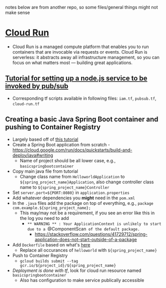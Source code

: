 notes below are from another repo, so some files/general things might not make sense

# [Cloud Run](https://cloud.google.com/run/docs/quickstarts)

- Cloud Run is a managed compute platform that enables you to run containers that are invocable via requests or events. Cloud Run is serverless: it abstracts away all infrastructure management, so you can focus on what matters most — building great applications.

## [Tutorial for setting up a node.js service to be invoked by pub/sub](https://cloud.google.com/run/docs/tutorials/pubsub)

- Corresponding tf scripts available in following files: `iam.tf`, `pubsub.tf`, `cloud-run.tf`

## Creating a basic Java Spring Boot container and pushing to Container Registry

- Largely based off of [this tutorial](https://cloud.google.com/run/docs/quickstarts/build-and-deploy/java)
- Create a Spring Boot application from scratch - https://cloud.google.com/run/docs/quickstarts/build-and-deploy/java#writing
  - Name of project should be all lower case, e.g., `basicspringbootcontainer`
- Copy main java file from tutorial
  - Change class name from `HelloworldApplication` to `${spring_project_name}Application`, also change controller class name to `${spring_project_name}Controller`
- Set `server.port=${PORT:8080}` in `application.properties`
- Add whatever dependencies you **might** need in the `pom.xml`
- In the `.java` files add the package on top of everything, e.g., `package com.example.${spring_project_name};`
  - This may/may not be a requirement, if you see an error like this in the log you need to add
    - `** WARNING ** : Your ApplicationContext is unlikely to start due to a `@ComponentScan` of the default package.`
      - https://stackoverflow.com/questions/41729712/spring-application-does-not-start-outside-of-a-package
- Add `Dockerfile` based on what's [here](https://cloud.google.com/run/docs/quickstarts/build-and-deploy/java#containerizing)
  - Replace all occurances of `helloworld` with `${spring_project_name}`
- Push to Container Registry
  - `gcloud builds submit --tag gcr.io/${project_id}/${spring_project_name}`
- _Deployment is done with tf_, look for cloud run resource named `basicspringbootcontainer`
  - Also has configuration to make service publically accessible

<!-- commands -->
<!-- gcloud pubsub topics publish ${topic} --message "World" -->
